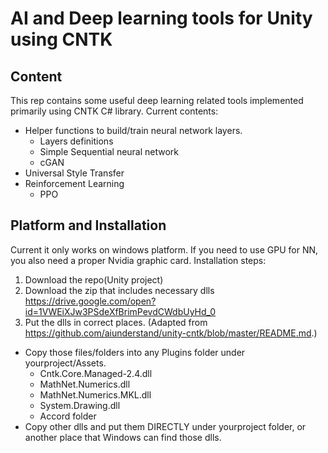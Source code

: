 
# AI and Deep learning tools for Unity using CNTK

## Content 
This rep contains some useful deep learning related tools implemented primarily using CNTK C# library.
Current contents:
- Helper functions to build/train neural network layers.
  - Layers definitions
  - Simple Sequential neural network
  - cGAN
- Universal Style Transfer
- Reinforcement Learning
  - PPO
  
## Platform and Installation
Current it only works on windows platform. If you need to use GPU for NN, you also need a proper Nvidia graphic card.
Installation steps:
1. Download the repo(Unity project)
2. Download the zip that includes necessary dlls https://drive.google.com/open?id=1VWEiXJw3PSdeXfBrimPevdCWdbUyHd_0
3. Put the dlls in correct places. (Adapted from https://github.com/aiunderstand/unity-cntk/blob/master/README.md.)
  - Copy those files/folders into any Plugins folder under yourproject/Assets.
    - Cntk.Core.Managed-2.4.dll
    - MathNet.Numerics.dll
    - MathNet.Numerics.MKL.dll
    - System.Drawing.dll
    - Accord folder
  - Copy other dlls and put them DIRECTLY under yourproject folder, or another place that Windows can find those dlls.

